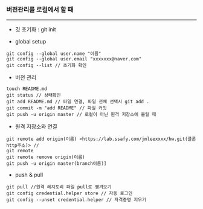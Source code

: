 ### 버전관리를 로컬에서 할 때
---

- 깃 초기화 : git init

- global setup
```
git config --global user.name "이름"
git config --global user.email "xxxxxxx@naver.com"
git config --list // 초기화 확인
```

* 버전 관리
```
touch README.md
git status // 상태확인
git add README.md // 파일 연결, 파일 전체 선택시 git add .
git commit -m "add README" // 파일 커밋
git push -u origin master // 로컬이 아닌 원격 저장소에 올릴 때
```

* 원격 저장소와 연결
```
git remote add origin(이름) <https://lab.ssafy.com/jmleexxxx/hw.git(클론http주소)> //
git remote
git remote remove origin(이름)
git push -u origin master(branch이름)]
```

* push & pull
```
git pull //원격 레지토리 파일 pull로 떙겨오기
git config credential.helper store // 자동 로그인
git config --unset credential.helper // 자격증명 지우기
```